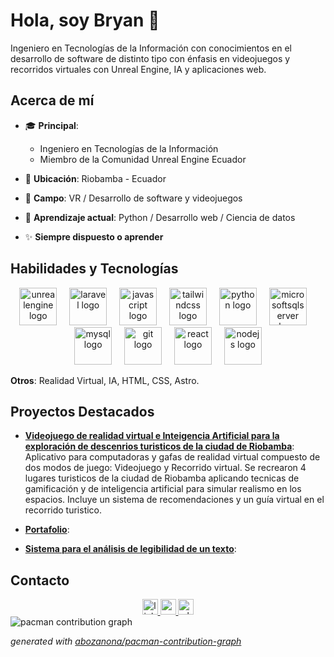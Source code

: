 # Hola, soy Bryan 👋

<p align="left">Ingeniero en Tecnologías de la Información con conocimientos en el desarrollo de software de distinto tipo con énfasis en videojuegos y recorridos virtuales con Unreal Engine, IA y aplicaciones web.</p>

## Acerca de mí

- 🎓 **Principal**: 
    - Ingeniero en Tecnologías de la Información
    - Miembro de la Comunidad Unreal Engine Ecuador

- 📍 **Ubicación**: Riobamba - Ecuador
- 💼 **Campo**: VR / Desarrollo de software y videojuegos
- 🌱 **Aprendizaje actual**: Python / Desarrollo web / Ciencia de datos

- ✨ **Siempre dispuesto o aprender**

## Habilidades y Tecnologías

<div align="center">
  <img src="https://cdn.jsdelivr.net/gh/devicons/devicon/icons/unrealengine/unrealengine-original-wordmark.svg" height="60" alt="unrealengine logo"  />
  <img width="12" />
  <img src="https://cdn.jsdelivr.net/gh/devicons/devicon/icons/laravel/laravel-original.svg" height="60" alt="laravel logo"  />
  <img width="12" />
  <img src="https://cdn.jsdelivr.net/gh/devicons/devicon/icons/javascript/javascript-original.svg" height="60" alt="javascript logo"  />
  <img width="12" />
  <img src="https://skillicons.dev/icons?i=tailwind" height="60" alt="tailwindcss logo"  />
  <img width="12" />
  <img src="https://skillicons.dev/icons?i=py" height="60" alt="python logo"  />
  <img width="12" />
  <img src="https://cdn.jsdelivr.net/gh/devicons/devicon/icons/microsoftsqlserver/microsoftsqlserver-plain-wordmark.svg" height="60" alt="microsoftsqlserver logo"  />
  <img width="12" />
  <img src="https://cdn.jsdelivr.net/gh/devicons/devicon/icons/mysql/mysql-original.svg" height="60" alt="mysql logo"  />
  <img width="12" />
  <img src="https://cdn.jsdelivr.net/gh/devicons/devicon/icons/git/git-original.svg" height="60" alt="git logo"  />
  <img width="12" />
  <img src="https://cdn.jsdelivr.net/gh/devicons/devicon/icons/react/react-original.svg" height="60" alt="react logo"  />
  <img width="12" />
  <img src="https://cdn.jsdelivr.net/gh/devicons/devicon/icons/nodejs/nodejs-plain-wordmark.svg" height="60" alt="nodejs logo"  />
</div>

<div>
    <p> <strong>Otros</strong>: Realidad Virtual, IA, HTML, CSS, Astro.</p>
</div>




## Proyectos Destacados

- **[Videojuego de realidad virtual e Inteigencia Artificial para la exploración de descenrios turisticos de la ciudad de Riobamba](https://youtu.be/3J5ZmO6B_2A)**: Aplicativo para computadoras y gafas de realidad virtual compuesto de dos modos de juego: Videojuego y Recorrido virtual. Se recrearon 4 lugares turisticos de la ciudad de Riobamba aplicando tecnicas de gamificación y de inteligencia artificial para simular realismo en los espacios. Incluye un sistema de recomendaciones y un guía virtual en el recorrido turistico.

- **[Portafolio]()**:

- **[Sistema para el análisis de legibilidad de un texto]()**:
  
<!-- - **[Nombre del Proyecto 2](https://github.com/ibsenseijas7/proyecto2)**: Breve descripción del proyecto. -->  


## Contacto

<div align="center">
  <a href="https://www.linkedin.com/in/bryan-guapulema-91165226b" target="_blank">
    <img src="https://img.shields.io/static/v1?message=LinkedIn&logo=linkedin&label=&color=0077B5&logoColor=white&labelColor=&style=for-the-badge" height="25" alt="linkedin logo"  />
  </a>
  <a href="mailto:bryan19012003@gmail.com" target="_blank">
    <img src="https://img.shields.io/static/v1?message=Gmail&logo=gmail&label=&color=D14836&logoColor=white&labelColor=&style=for-the-badge" height="25" alt="gmail logo"  />
  </a>
  <a href="https://wa.me/593987613597" target="_blank">
    <img src="https://img.shields.io/static/v1?message=Whatsapp&logo=whatsapp&label=&color=25D366&logoColor=white&labelColor=&style=for-the-badge" height="25" alt="whatsapp logo"  />
  </a>
</div>


<picture>
  <source media="(prefers-color-scheme: dark)" srcset="https://gitlab.com/[USERNAME]/[USERNAME]/-/raw/main/output/pacman-contribution-graph-dark.svg">
  <source media="(prefers-color-scheme: light)" srcset="https://gitlab.com/[USERNAME]/[USERNAME]/-/raw/main/output/pacman-contribution-graph-light.svg">
  <img alt="pacman contribution graph" src="https://gitlab.com/[USERNAME]/[USERNAME]/-/raw/main/output/pacman-contribution-graph-light.svg">
</picture>

_generated with [abozanona/pacman-contribution-graph](https://abozanona.github.io/pacman-contribution-graph/)_
<!--
## Actividad Reciente en GitHub

<div align="center">
 
  <img src="https://github-profile-trophy.vercel.app?username=BryanGuapulema&theme=dracula&column=-1&row=1&margin-w=8&margin-h=8&no-bg=false&no-frame=false&order=4" height="150" alt="trophy graph"  />
</div>




<picture>

 <img src="https://streak-stats.demolab.com?user=BryanGuapulema&locale=en&mode=daily&theme=dracula&hide_border=false&border_radius=5&order=3" height="150" alt="streak graph"  />
  <source media="(prefers-color-scheme: dark)" srcset="https://raw.githubusercontent.com/BryanGuapulema/BryanGuapulema/output/pacman-contribution-graph-dark.svg">
  <source media="(prefers-color-scheme: light)" srcset="https://raw.githubusercontent.com/BryanGuapulema/BryanGuapulema/output/pacman-contribution-graph.svg">
  <img alt="pacman contribution graph" src="https://raw.githubusercontent.com/BryanGuapulema/BryanGuapulema/output/pacman-contribution-graph.svg">

  
</picture>


<img src="https://raw.githubusercontent.com/BryanGuapulema/BryanGuapulema/output/snake.svg" alt="Snake animation" />

![ GitHub stats](https://github-readme-stats.vercel.app/api?username=BryanGuapulema&show_icons=true&theme=radical)
    
![Top Langs](https://github-readme-stats.vercel.app/api/top-langs/?username=BryanGuapulema&layout=compact)

-->




